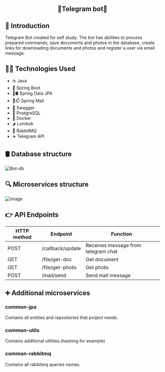 <h2 align="center">🤖Telegram bot🤖</h2>

## 👋 Introduction
Telegram Bot created for self study. The bot has abilities to process prepared commands, save documents and photos in the database, create links for downloading documents and photos and register a user via email message.
## 👩‍💻 Technologies Used
* ☕ Java
* 🌱 Spring Boot
* 🌱🛢️ Spring Data JPA
* 🌱📫 Spring Mail
* 📰 Swagger
* 🐘 PostgreSQL
* 🐋 Docker
* 🌶️ Lombok
* 🐰 RabbitMQ
* ✈️ Telegram API

## 🛢️ Database structure
![Bot-db](https://github.com/Omest982/Bot-practice-normal/assets/93486447/c0563526-c2f8-4094-9051-12b54e8b53fc)


## 🔍 Microservices structure
![image](https://github.com/Omest982/Bot-practice-normal/assets/93486447/8437f952-507f-4551-818c-f29e6437cc3b)


## 👉 API Endpoints

| HTTP method | Endpoint         | Function                            |
| ----------- | ---------------- | ----------------------------------- |
| POST        | /callback/update | Receives message from telegram chat |
| GET         | /file/get-doc    | Get document                        |
| GET         | /file/get-photo  | Get photo                           |
| POST        | /mail/send       | Send mail message                   |


## ➕ Additional microservices

### common-jpa
Contains all entities and repositories that project needs. 

### common-utils 
Contains additional utilities.(hashing for example)

### common-rabbitmq
Contains all rabbitmq queries names.

